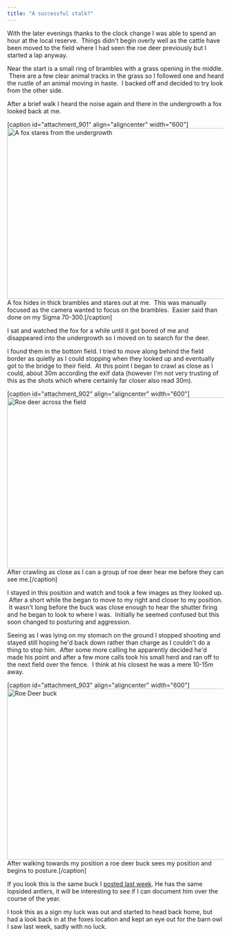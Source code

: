 ```yaml
---
title: "A successful stalk?"
---
```

With the later evenings thanks to the clock change I was able to spend an hour at the local reserve.  Things didn't begin overly well as the cattle have been moved to the field where I had seen the roe deer previously but I started a lap anyway.

Near the start is a small ring of brambles with a grass opening in the middle.  There are a few clear animal tracks in the grass so I followed one and heard the rustle of an animal moving in haste.  I backed off and decided to try look from the other side.

After a brief walk I heard the noise again and there in the undergrowth a fox looked back at me.

[caption id="attachment_901" align="aligncenter" width="600"]<a href="http://www.cpearson.me.uk/wp-content/uploads/2013/04/CJP20130401-2712.jpg"><img class="size-medium wp-image-901" alt="A fox stares from the undergrowth" src="http://www.cpearson.me.uk/wp-content/uploads/2013/04/CJP20130401-2712-600x397.jpg" width="600" height="397" /></a> A fox hides in thick brambles and stares out at me.  This was manually focused as the camera wanted to focus on the brambles.  Easier said than done on my Sigma 70-300.[/caption]

<!--more-->I sat and watched the fox for a while until it got bored of me and disappeared into the undergrowth so I moved on to search for the deer.

I found them in the bottom field. I tried to move along behind the field border as quietly as I could stopping when they looked up and eventually got to the bridge to their field.  At this point I began to crawl as close as I could, about 30m according the exif data (however I'm not very trusting of this as the shots which where certainly far closer also read 30m).

[caption id="attachment_902" align="aligncenter" width="600"]<a href="http://www.cpearson.me.uk/wp-content/uploads/2013/04/CJP20130401-2748.jpg"><img class="size-medium wp-image-902" alt="Roe deer across the field" src="http://www.cpearson.me.uk/wp-content/uploads/2013/04/CJP20130401-2748-600x397.jpg" width="600" height="397" /></a> After crawling as close as I can a group of roe deer hear me before they can see me.[/caption]

I stayed in this position and watch and took a few images as they looked up.  After a short while the began to move to my right and closer to my position.  It wasn't long before the buck was close enough to hear the shutter firing and he began to look to where I was.  Initially he seemed confused but this soon changed to posturing and aggression.

Seeing as I was lying on my stomach on the ground I stopped shooting and stayed still hoping he'd back down rather than charge as I couldn't do a thing to stop him.  After some more calling he apparently decided he'd made his point and after a few more calls took his small herd and ran off to the next field over the fence.  I think at his closest he was a mere 10-15m away.

[caption id="attachment_903" align="aligncenter" width="600"]<a href="http://www.cpearson.me.uk/wp-content/uploads/2013/04/CJP20130401-2792.jpg"><img class="size-medium wp-image-903" alt="Roe Deer buck" src="http://www.cpearson.me.uk/wp-content/uploads/2013/04/CJP20130401-2792-600x397.jpg" width="600" height="397" /></a> After walking towards my position a roe deer buck sees my position and begins to posture.[/caption]

If you look this is the same buck I <a title="Getting back out in the field" href="http://www.cpearson.me.uk/2013/03/getting-back-out-in-the-field/">posted last week</a>. He has the same lopsided antlers, it will be interesting to see if I can document him over the course of the year.

I took this as a sign my luck was out and started to head back home, but had a look back in at the foxes location and kept an eye out for the barn owl I saw last week, sadly with no luck.
